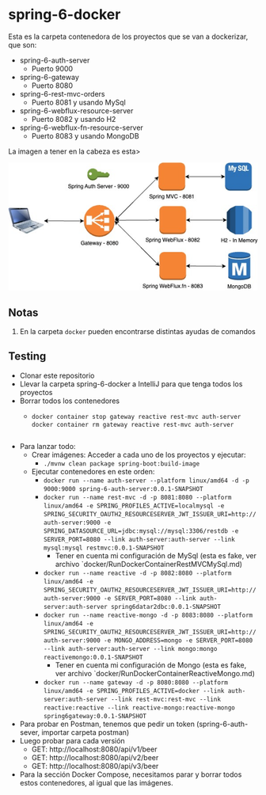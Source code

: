 # spring-6-docker

Esta es la carpeta contenedora de los proyectos que se van a dockerizar, que son:

- spring-6-auth-server
  - Puerto 9000
- spring-6-gateway
  - Puerto 8080
- spring-6-rest-mvc-orders
  - Puerto 8081 y usando MySql
- spring-6-webflux-resource-server
  - Puerto 8082 y usando H2
- spring-6-webflux-fn-resource-server
  - Puerto 8083 y usando MongoDB

La imagen a tener en la cabeza es esta>

![alt Docker](./images/SpringGateway.jpg)

## Notas

1. En la carpeta `docker` pueden encontrarse distintas ayudas de comandos

## Testing

- Clonar este repositorio
- Llevar la carpeta spring-6-docker a IntelliJ para que tenga todos los proyectos
- Borrar todos los contenedores
  - ```shell
    docker container stop gateway reactive rest-mvc auth-server
    docker container rm gateway reactive rest-mvc auth-server
  ```
- Para lanzar todo:
  - Crear imágenes: Acceder a cada uno de los proyectos y ejecutar:
    - `./mvnw clean package spring-boot:build-image`
  - Ejecutar contenedores en este orden: 
    - `docker run --name auth-server --platform linux/amd64 -d -p 9000:9000 spring-6-auth-server:0.0.1-SNAPSHOT`
    - `docker run --name rest-mvc -d -p 8081:8080 --platform linux/amd64 -e SPRING_PROFILES_ACTIVE=localmysql -e SPRING_SECURITY_OAUTH2_RESOURCESERVER_JWT_ISSUER_URI=http://auth-server:9000 -e SPRING_DATASOURCE_URL=jdbc:mysql://mysql:3306/restdb -e SERVER_PORT=8080 --link auth-server:auth-server --link mysql:mysql restmvc:0.0.1-SNAPSHOT`
      - Tener en cuenta mi configuración de MySql (esta es fake, ver archivo `docker/RunDockerContainerRestMVCMySql.md)
    - `docker run --name reactive -d -p 8082:8080 --platform linux/amd64 -e SPRING_SECURITY_OAUTH2_RESOURCESERVER_JWT_ISSUER_URI=http://auth-server:9000 -e SERVER_PORT=8080 --link auth-server:auth-server spring6datar2dbc:0.0.1-SNAPSHOT`
    - `docker run --name reactive-mongo -d -p 8083:8080 --platform linux/amd64 -e SPRING_SECURITY_OAUTH2_RESOURCESERVER_JWT_ISSUER_URI=http://auth-server:9000 -e MONGO_ADDRESS=mongo -e SERVER_PORT=8080 --link auth-server:auth-server --link mongo:mongo reactivemongo:0.0.1-SNAPSHOT`
      - Tener en cuenta mi configuración de Mongo (esta es fake, ver archivo `docker/RunDockerContainerReactiveMongo.md)
    - `docker run --name gateway -d -p 8080:8080 --platform linux/amd64 -e SPRING_PROFILES_ACTIVE=docker --link auth-server:auth-server --link rest-mvc:rest-mvc --link reactive:reactive --link reactive-mongo:reactive-mongo spring6gateway:0.0.1-SNAPSHOT`
- Para probar en Postman, tenemos que pedir un token (spring-6-auth-sever, importar carpeta postman)
- Luego probar para cada versión
  - GET: http://localhost:8080/api/v1/beer
  - GET: http://localhost:8080/api/v2/beer
  - GET: http://localhost:8080/api/v3/beer
- Para la sección Docker Compose, necesitamos parar y borrar todos estos contenedores, al igual que las imágenes.